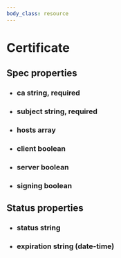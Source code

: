 ```yaml
---
body_class: resource
---
```


# Certificate

<section>

</section>

<section>

## Spec properties

- <h3 id="ca">ca <span class="property-info">string, required</span></h3>

- <h3 id="subject">subject <span class="property-info">string, required</span></h3>

- <h3 id="hosts">hosts <span class="property-info">array</span></h3>

- <h3 id="client">client <span class="property-info">boolean</span></h3>

- <h3 id="server">server <span class="property-info">boolean</span></h3>

- <h3 id="signing">signing <span class="property-info">boolean</span></h3>

</section>

<section>

## Status properties

- <h3 id="status">status <span class="property-info">string</span></h3>

- <h3 id="expiration">expiration <span class="property-info">string (date-time)</span></h3>

</section>

